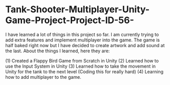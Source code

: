 # Tank-Shooter-Multiplayer-Unity-Game-Project-Project-ID-56-

I have learned a lot of things in this project so far. I am currently trying to add extra features and implement multiplayer into the game. The game is half baked right now but I have decided to create artwork and add sound at the last. About the things I learned, here they are:

(1) Created a Flappy Bird Game from Scratch in Unity
(2) Learned how to use the Input System in Unity
(3) Learned how to take the movement in Unity for the tank to the next level (Coding this for really hard)
(4) Learning how to add multiplayer to the game.
